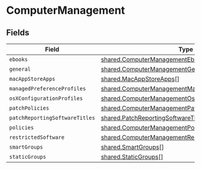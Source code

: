 # ComputerManagement


## Fields

| Field                                                                                                                      | Type                                                                                                                       | Required                                                                                                                   | Description                                                                                                                |
| -------------------------------------------------------------------------------------------------------------------------- | -------------------------------------------------------------------------------------------------------------------------- | -------------------------------------------------------------------------------------------------------------------------- | -------------------------------------------------------------------------------------------------------------------------- |
| `ebooks`                                                                                                                   | [shared.ComputerManagementEbooks](../../models/shared/computermanagementebooks.md)[]                                       | :heavy_minus_sign:                                                                                                         | N/A                                                                                                                        |
| `general`                                                                                                                  | [shared.ComputerManagementGeneral](../../models/shared/computermanagementgeneral.md)                                       | :heavy_minus_sign:                                                                                                         | N/A                                                                                                                        |
| `macAppStoreApps`                                                                                                          | [shared.MacAppStoreApps](../../models/shared/macappstoreapps.md)[]                                                         | :heavy_minus_sign:                                                                                                         | N/A                                                                                                                        |
| `managedPreferenceProfiles`                                                                                                | [shared.ComputerManagementManagedPreferenceProfiles](../../models/shared/computermanagementmanagedpreferenceprofiles.md)[] | :heavy_minus_sign:                                                                                                         | N/A                                                                                                                        |
| `osXConfigurationProfiles`                                                                                                 | [shared.ComputerManagementOsXConfigurationProfiles](../../models/shared/computermanagementosxconfigurationprofiles.md)[]   | :heavy_minus_sign:                                                                                                         | N/A                                                                                                                        |
| `patchPolicies`                                                                                                            | [shared.ComputerManagementPatchPolicies](../../models/shared/computermanagementpatchpolicies.md)[]                         | :heavy_minus_sign:                                                                                                         | N/A                                                                                                                        |
| `patchReportingSoftwareTitles`                                                                                             | [shared.PatchReportingSoftwareTitles](../../models/shared/patchreportingsoftwaretitles.md)[]                               | :heavy_minus_sign:                                                                                                         | N/A                                                                                                                        |
| `policies`                                                                                                                 | [shared.ComputerManagementPolicies](../../models/shared/computermanagementpolicies.md)[]                                   | :heavy_minus_sign:                                                                                                         | N/A                                                                                                                        |
| `restrictedSoftware`                                                                                                       | [shared.ComputerManagementRestrictedSoftware](../../models/shared/computermanagementrestrictedsoftware.md)[]               | :heavy_minus_sign:                                                                                                         | N/A                                                                                                                        |
| `smartGroups`                                                                                                              | [shared.SmartGroups](../../models/shared/smartgroups.md)[]                                                                 | :heavy_minus_sign:                                                                                                         | N/A                                                                                                                        |
| `staticGroups`                                                                                                             | [shared.StaticGroups](../../models/shared/staticgroups.md)[]                                                               | :heavy_minus_sign:                                                                                                         | N/A                                                                                                                        |